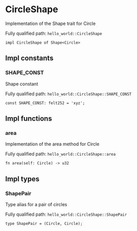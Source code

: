 # CircleShape

Implementation of the Shape trait for Circle

Fully qualified path: `hello_world::CircleShape`

<pre><code class="language-rust">impl CircleShape of Shape&lt;Circle&gt;</code></pre>

## Impl constants

### SHAPE_CONST

Shape constant

Fully qualified path: `hello_world::CircleShape::SHAPE_CONST`

<pre><code class="language-rust">const SHAPE_CONST: felt252 = &apos;xyz&apos;;</code></pre>

## Impl functions

### area

Implementation of the area method for Circle

Fully qualified path: `hello_world::CircleShape::area`

<pre><code class="language-rust">fn area(self: Circle) -&gt; u32</code></pre>

## Impl types

### ShapePair

Type alias for a pair of circles

Fully qualified path: `hello_world::CircleShape::ShapePair`

<pre><code class="language-rust">type ShapePair = (Circle, Circle);</code></pre>


